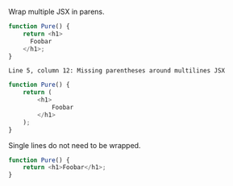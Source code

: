 Wrap multiple JSX in parens.

```js
function Pure() {
    return <h1>
      Foobar
    </h1>;
}
```
```output
Line 5, column 12: Missing parentheses around multilines JSX
```

```js
function Pure() {
    return (
        <h1>
            Foobar
        </h1>
    );
}
```

Single lines do not need to be wrapped.

```js
function Pure() {
    return <h1>Foobar</h1>;
}
```
